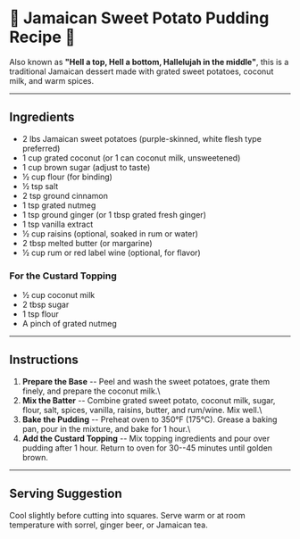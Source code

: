 # 🍠 Jamaican Sweet Potato Pudding Recipe 🍠

Also known as **"Hell a top, Hell a bottom, Hallelujah in the middle"**,
this is a traditional Jamaican dessert made with grated sweet potatoes,
coconut milk, and warm spices.

------------------------------------------------------------------------

## Ingredients

-   2 lbs Jamaican sweet potatoes (purple-skinned, white flesh type
    preferred)
-   1 cup grated coconut (or 1 can coconut milk, unsweetened)
-   1 cup brown sugar (adjust to taste)
-   ½ cup flour (for binding)
-   ½ tsp salt
-   2 tsp ground cinnamon
-   1 tsp grated nutmeg
-   1 tsp ground ginger (or 1 tbsp grated fresh ginger)
-   1 tsp vanilla extract
-   ½ cup raisins (optional, soaked in rum or water)
-   2 tbsp melted butter (or margarine)
-   ½ cup rum or red label wine (optional, for flavor)

### For the Custard Topping

-   ½ cup coconut milk
-   2 tbsp sugar
-   1 tsp flour
-   A pinch of grated nutmeg

------------------------------------------------------------------------

## Instructions

1.  **Prepare the Base** -- Peel and wash the sweet potatoes, grate them
    finely, and prepare the coconut milk.\
2.  **Mix the Batter** -- Combine grated sweet potato, coconut milk,
    sugar, flour, salt, spices, vanilla, raisins, butter, and rum/wine.
    Mix well.\
3.  **Bake the Pudding** -- Preheat oven to 350°F (175°C). Grease a
    baking pan, pour in the mixture, and bake for 1 hour.\
4.  **Add the Custard Topping** -- Mix topping ingredients and pour over
    pudding after 1 hour. Return to oven for 30--45 minutes until golden
    brown.

------------------------------------------------------------------------

## Serving Suggestion

Cool slightly before cutting into squares. Serve warm or at room
temperature with sorrel, ginger beer, or Jamaican tea.
